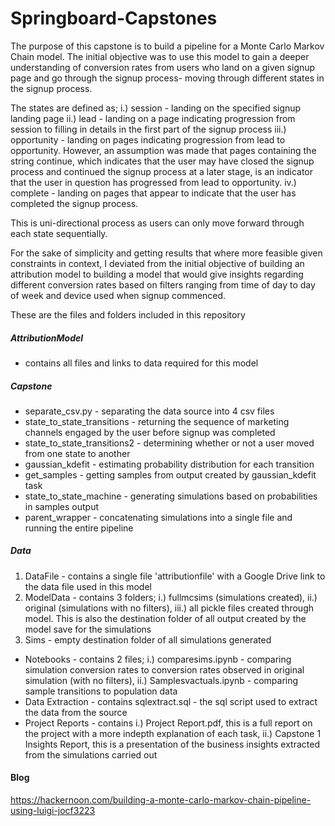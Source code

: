 # Springboard-Capstones
 
The purpose of this capstone is to build a pipeline for a Monte Carlo Markov Chain model. The initial objective was to use this model to gain a deeper understanding of conversion rates from users who land on a given signup page and go through the signup process- moving through different states in the signup process. 

The states are defined as; i.) session - landing on the specified signup landing page
ii.) lead - landing on a page indicating progression from session to filling in details in the first part of the signup process
iii.) opportunity - landing on pages indicating progression from lead to opportunity. However, an assumption was made that pages containing the string continue, which indicates that the user may have closed the signup process and continued the signup process at a later stage, is an indicator that the user in question has progressed from lead to opportunity.
iv.) complete - landing on pages that appear to indicate that the user has completed the signup process.

This is uni-directional process as users can only move forward through each state sequentially. 

For the sake of simplicity and getting results that where more feasible given constraints in context, I deviated from the initial objective of building an attribution model to building a model that would give insights regarding different conversion rates based on filters ranging from time of day to day of week and device used when signup commenced.

These are the files and folders included in this repository

##### AttributionModel
- contains all files and links to data required for this model

##### Capstone 
- separate_csv.py - separating the data source into 4 csv files
- state_to_state_transitions - returning the sequence of marketing channels engaged by the user before signup was completed
- state_to_state_transitions2 - determining whether or not a user moved from one state to another
- gaussian_kdefit - estimating probability distribution for each transition
- get_samples - getting samples from output created by gaussian_kdefit task
- state_to_state_machine - generating simulations based on probabilities in samples output
- parent_wrapper - concatenating simulations into a single file and running the entire pipeline

##### Data
1. DataFile - contains a single file 'attributionfile' with a Google Drive link to the data file used in this model
2. ModelData - contains 3 folders; i.) fullmcsims (simulations created), ii.) original (simulations with no filters), iii.) all pickle files created through model. This is also the destination folder of all output created by the model save for the simulations
3. Sims - empty destination folder of all simulations generated 


- Notebooks - contains 2 files; i.) comparesims.ipynb - comparing simulation conversion rates to conversion rates observed in original simulation (with no filters), ii.) Samplesvactuals.ipynb - comparing sample transitions to population data
- Data Extraction - contains sqlextract.sql - the sql script used to extract the data from the source
- Project Reports - contains i.) Project Report.pdf, this is a full report on the project with a more indepth explanation of each task, ii.) Capstone 1 Insights Report, this is a presentation of the business insights extracted from the simulations carried out

#### Blog
https://hackernoon.com/building-a-monte-carlo-markov-chain-pipeline-using-luigi-jocf3223
